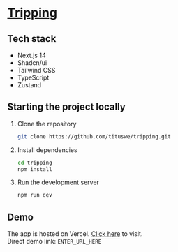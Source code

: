 # [Tripping](ENTER_URL_HERE)

## Tech stack

- Next.js 14
- Shadcn/ui
- Tailwind CSS
- TypeScript
- Zustand

## Starting the project locally

1. Clone the repository

   ```bash
   git clone https://github.com/tituswe/tripping.git
   ```

2. Install dependencies

   ```bash
   cd tripping
   npm install
   ```

3. Run the development server

   ```bash
   npm run dev
   ```

## Demo

The app is hosted on Vercel. [Click here](ENTER_URL_HERE) to visit.
<br>
Direct demo link: `ENTER_URL_HERE`
